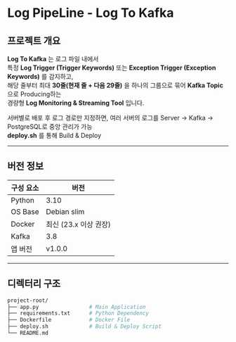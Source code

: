# Log PipeLine - Log To Kafka

## 프로젝트 개요

**Log To Kafka** 는 로그 파일 내에서  
특정 **Log Trigger (Trigger Keywords)** 또는 **Exception Trigger (Exception Keywords)** 를 감지하고,  
해당 줄부터 최대 **30줄(현재 줄 + 다음 29줄)** 을 하나의 그룹으로 묶어 **Kafka Topic** 으로 Producing하는  
경량형 **Log Monitoring & Streaming Tool** 입니다.

서버별로 배포 후 로그 경로만 지정하면,
여러 서버의 로그를 Server → Kafka → PostgreSQL로 중앙 관리가 가능  
**deploy.sh** 를 통해 Build & Deploy

---

## 버전 정보

| 구성 요소 | 버전 |
|------------|-------|
| Python     | 3.10  |
| OS Base    | Debian slim |
| Docker     | 최신 (23.x 이상 권장) |
| Kafka      | 3.8 |
| 앱 버전    | v1.0.0 |

---

## 디렉터리 구조

```bash
project-root/
├── app.py                # Main Application 
├── requirements.txt      # Python Dependency
├── Dockerfile            # Docker File
├── deploy.sh             # Build & Deploy Script
└── README.md             
